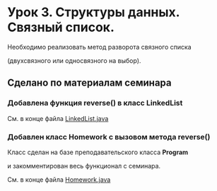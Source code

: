 # Урок 3. Структуры данных. Связный список.

Необходимо реализовать метод разворота связного списка

(двухсвязного или односвязного на выбор).

## Сделано по материалам семинара

### Добавлена функция reverse() в класс LinkedList

См. в конце файла [LinkedList.java](./ru.geekbrains.lesson4/LinkedList)


### Добавлен класс Homework с вызовом метода reverse()

Класс сделан на базе преподавательского класса **Program**

и закомментирован весь функционал с семинара.

См. в конце файла [Homework.java](./ru.geekbrains.lesson4/Homework)